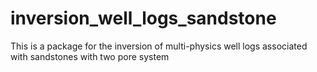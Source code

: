 # inversion_well_logs_sandstone
This is a package for the inversion of multi-physics well logs associated with sandstones with two pore system
